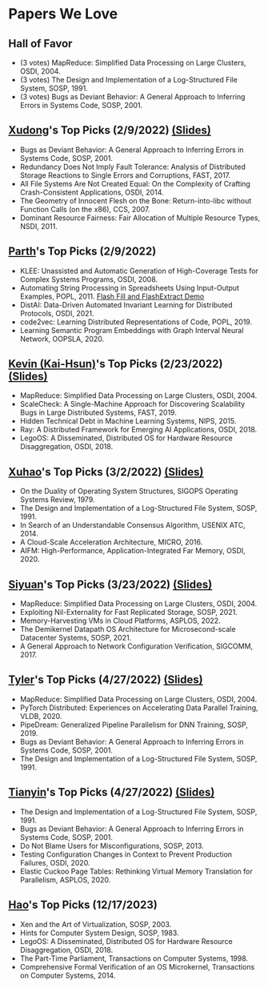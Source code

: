 # Papers We Love

## Hall of Favor
* (3 votes) MapReduce: Simplified Data Processing on Large Clusters, OSDI, 2004.
* (3 votes) The Design and Implementation of a Log-Structured File System, SOSP, 1991.
* (3 votes) Bugs as Deviant Behavior: A General Approach to Inferring Errors in Systems Code, SOSP, 2001.

## [Xudong](https://marshtompsxd.github.io/)'s Top Picks (2/9/2022) [(Slides)](https://docs.google.com/presentation/d/1dGYgfGT96ekEC5KGs6lk9UP8oMRulZWKX82AfLRoQ9E/edit?usp=sharing)
* Bugs as Deviant Behavior: A General Approach to Inferring Errors in Systems Code, SOSP, 2001.
* Redundancy Does Not Imply Fault Tolerance: Analysis of Distributed Storage Reactions to Single Errors and Corruptions, FAST, 2017.
* All File Systems Are Not Created Equal: On the Complexity of Crafting Crash-Consistent Applications, OSDI, 2014.
* The Geometry of Innocent Flesh on the Bone: Return-into-libc without Function Calls (on the x86), CCS, 2007.
* Dominant Resource Fairness: Fair Allocation of Multiple Resource Types, NSDI, 2011.

## [Parth](https://thakkarparth007.github.io/)'s Top Picks (2/9/2022)
* KLEE: Unassisted and Automatic Generation of High-Coverage Tests for Complex Systems Programs, OSDI, 2008.
* Automating String Processing in Spreadsheets Using Input-Output Examples, POPL, 2011. [Flash Fill and FlashExtract Demo](https://www.youtube.com/watch?v=w-k9WjRJvIY)
* DistAI: Data-Driven Automated Invariant Learning for Distributed Protocols, OSDI, 2021.
* code2vec: Learning Distributed Representations of Code, POPL, 2019.
* Learning Semantic Program Embeddings with Graph Interval Neural Network, OOPSLA, 2020.

## [Kevin (Kai-Hsun)](https://www.linkedin.com/in/kaihsun1996/)'s Top Picks (2/23/2022) [(Slides)](https://docs.google.com/presentation/d/1rJBySX68digz3TiRELmIlQj9BiB56SpnHmlDjOl6V4Y/edit?usp=sharing)
* MapReduce: Simplified Data Processing on Large Clusters, OSDI, 2004.
* ScaleCheck: A Single-Machine Approach for Discovering Scalability Bugs in Large Distributed Systems, FAST, 2019.
* Hidden Technical Debt in Machine Learning Systems, NIPS, 2015.
* Ray: A Distributed Framework for Emerging AI Applications, OSDI, 2018.
* LegoOS: A Disseminated, Distributed OS for Hardware Resource Disaggregation, OSDI, 2018.

## [Xuhao](https://www.xuhaol.com/)'s Top Picks (3/2/2022) [(Slides)](https://docs.google.com/presentation/d/1tGXN5pZ-qaA7oG2JLUCWPsGj4A2Yiqm6ClKcw0ehN_Y/edit?usp=sharing)
* On the Duality of Operating System Structures, SIGOPS Operating Systems Review, 1979.
* The Design and Implementation of a Log-Structured File System, SOSP, 1991.
* In Search of an Understandable Consensus Algorithm, USENIX ATC, 2014.
* A Cloud-Scale Acceleration Architecture, MICRO, 2016.
* AIFM: High-Performance, Application-Integrated Far Memory, OSDI, 2020.

## [Siyuan](https://schai.me/)'s Top Picks (3/23/2022) [(Slides)](https://docs.google.com/presentation/d/15wDmpKp8wZQgZj0VqE1QQysuNZHZGmBwGBZYky1gNcc/edit?usp=sharing)
* MapReduce: Simplified Data Processing on Large Clusters, OSDI, 2004.
* Exploiting Nil-Externality for Fast Replicated Storage, SOSP, 2021.
* Memory-Harvesting VMs in Cloud Platforms, ASPLOS, 2022.
* The Demikernel Datapath OS Architecture for Microsecond-scale Datacenter Systems, SOSP, 2021.
* A General Approach to Network Configuration Verification, SIGCOMM, 2017.


## [Tyler](https://tylergu.com/)'s Top Picks (4/27/2022) [(Slides)](https://docs.google.com/presentation/d/1lTkjrdveOcdCq7kImig9F6MLoOU5o_YbXYjh_IEeFE8/edit?usp=sharing)
* MapReduce: Simplified Data Processing on Large Clusters, OSDI, 2004.
* PyTorch Distributed: Experiences on Accelerating Data Parallel Training, VLDB, 2020.
* PipeDream: Generalized Pipeline Parallelism for DNN Training, SOSP, 2019.
* Bugs as Deviant Behavior: A General Approach to Inferring Errors in Systems Code, SOSP, 2001.
* The Design and Implementation of a Log-Structured File System, SOSP, 1991.

## [Tianyin](https://tianyin.github.io/)'s Top Picks (4/27/2022) [(Slides)](https://docs.google.com/presentation/d/10JdqHG3Hrw96bTXS6SphoV8n6k9GSMoUUqoG_yBe0fo/edit#slide=id.g1180c3bffa6_0_0)
* The Design and Implementation of a Log-Structured File System, SOSP, 1991.
* Bugs as Deviant Behavior: A General Approach to Inferring Errors in Systems Code, SOSP, 2001.
* Do Not Blame Users for Misconfigurations, SOSP, 2013.
* Testing Configuration Changes in Context to Prevent Production Failures, OSDI, 2020.
* Elastic Cuckoo Page Tables: Rethinking Virtual Memory Translation for Parallelism, ASPLOS, 2020.

## [Hao](https://linhao.me)'s Top Picks (12/17/2023)
* Xen and the Art of Virtualization, SOSP, 2003.
* Hints for Computer System Design, SOSP, 1983.
* LegoOS: A Disseminated, Distributed OS for Hardware Resource Disaggregation, OSDI, 2018.
* The Part-Time Parliament, Transactions on Computer Systems, 1998.
* Comprehensive Formal Verification of an OS Microkernel, Transactions on Computer Systems, 2014.
